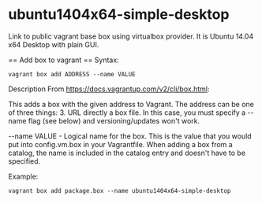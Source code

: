 ubuntu1404x64-simple-desktop
============================

Link to public vagrant base box using virtualbox provider.  It is Ubuntu 14.04 x64 Desktop with plain GUI.


== Add box to vagrant ==
Syntax:
````
vagrant box add ADDRESS --name VALUE
````

Description
From https://docs.vagrantup.com/v2/cli/box.html:

This adds a box with the given address to Vagrant. The address can be one of three things:
3. URL directly a box file. In this case, you must specify a --name flag (see below) and versioning/updates won't work.


--name VALUE - Logical name for the box. This is the value that you would put into config.vm.box in your Vagrantfile.
When adding a box from a catalog, the name is included in the catalog entry and doesn't have to be specified.



Example:
````
vagrant box add package.box --name ubuntu1404x64-simple-desktop
````
